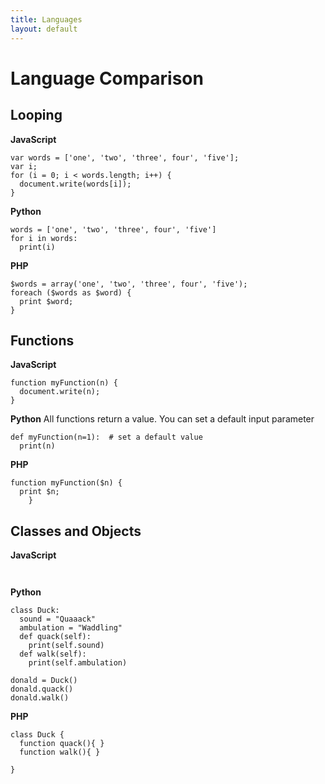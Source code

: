 ```yaml
---
title: Languages
layout: default
---
```


# Language Comparison

## Looping

**JavaScript**
```
var words = ['one', 'two', 'three', four', 'five'];
var i;
for (i = 0; i < words.length; i++) {
  document.write(words[i]);
}
```

**Python**
```
words = ['one', 'two', 'three', four', 'five']
for i in words:
  print(i)
```

**PHP**
```
$words = array('one', 'two', 'three', four', 'five');
foreach ($words as $word) {
  print $word;
}
```

## Functions

**JavaScript**
```
function myFunction(n) {
  document.write(n);
}
```

**Python**
All functions return a value. You can set a default input parameter
```
def myFunction(n=1):  # set a default value
  print(n)
```

**PHP**
```
function myFunction($n) {
  print $n;
    }
```

## Classes and Objects

**JavaScript**
```


```

**Python**
```
class Duck:
  sound = "Quaaack"
  ambulation = "Waddling"
  def quack(self):
    print(self.sound)
  def walk(self):
    print(self.ambulation)

donald = Duck()
donald.quack()
donald.walk()

```

**PHP**
```
class Duck {
  function quack(){ }
  function walk(){ }

}


```
